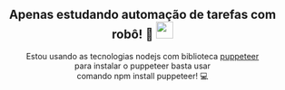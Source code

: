 <h2 align="center"> Apenas estudando automação de tarefas com robô! 🤖 <img   src="https://cdn.jsdelivr.net/gh/devicons/devicon/icons/javascript/javascript-original.svg" width="30px"></h2> 
<p align="center"> Estou usando as tecnologias  nodejs com biblioteca <a href="https://www.npmjs.com/package/puppeteer">puppeteer</a> <br/>
                  para instalar o puppeteer basta usar <br/>  comando npm install puppeteer! 💻
</p>
